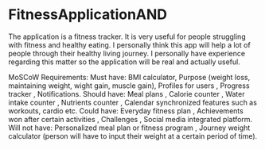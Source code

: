 # FitnessApplicationAND
The application is a fitness tracker. It is very useful for people struggling with fitness and healthy eating. I personally think this app will help a lot of people through their healthy living journey. I personally have experience regarding this matter so the application will be real and actually useful.

MoSCoW Requirements: Must have: BMI calculator, Purpose (weight loss, maintaining weight, wight gain, muscle gain), Profiles for users , Progress tracker , Notifications. Should have: Meal plans , Calorie counter , Water intake counter , Nutrients counter , Calendar synchronized features such as workouts, cardio etc. Could have: Everyday fitness plan , Achievements won after certain activities , Challenges , Social media integrated platform. Will not have: Personalized meal plan or fitness program , Journey weight calculator (person will have to input their weight at a certain period of time).
